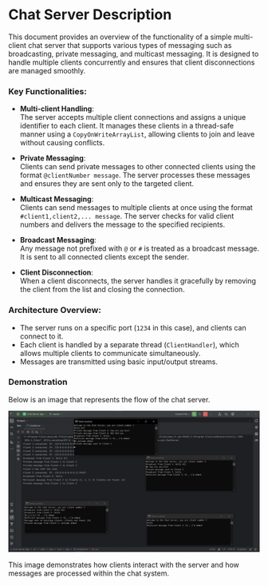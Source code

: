 # Chat Server Description

This document provides an overview of the functionality of a simple multi-client chat server that supports various types of messaging such as broadcasting, private messaging, and multicast messaging. It is designed to handle multiple clients concurrently and ensures that client disconnections are managed smoothly.

### Key Functionalities:

- **Multi-client Handling**:  
  The server accepts multiple client connections and assigns a unique identifier to each client. It manages these clients in a thread-safe manner using a `CopyOnWriteArrayList`, allowing clients to join and leave without causing conflicts.

- **Private Messaging**:  
  Clients can send private messages to other connected clients using the format `@clientNumber message`. The server processes these messages and ensures they are sent only to the targeted client.

- **Multicast Messaging**:  
  Clients can send messages to multiple clients at once using the format `#client1,client2,... message`. The server checks for valid client numbers and delivers the message to the specified recipients.

- **Broadcast Messaging**:  
  Any message not prefixed with `@` or `#` is treated as a broadcast message. It is sent to all connected clients except the sender.

- **Client Disconnection**:  
  When a client disconnects, the server handles it gracefully by removing the client from the list and closing the connection.

### Architecture Overview:

- The server runs on a specific port (`1234` in this case), and clients can connect to it.
- Each client is handled by a separate thread (`ClientHandler`), which allows multiple clients to communicate simultaneously.
- Messages are transmitted using basic input/output streams.

### Demonstration

Below is an image that represents the flow of the chat server.

![Chat Server Architecture](Serverchat.png)

This image demonstrates how clients interact with the server and how messages are processed within the chat system.
